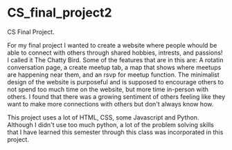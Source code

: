 # CS_final_project2
CS Final Project. 


For my final project I wanted to create a website where people whould be able 
to connect with others through shared hobbies, intrests, and passions! I called
it The Chatty Bird. Some of the features that are in this are: A rotatin 
conversation page, a create meetup tab, a map that shows where meetups are 
happening near them, and an rsvp for meetup function. The minimalist design of 
the website is purposeful and is supposed to encourage others to not spend 
too much time on the website, but more time in-person with others. I found 
that there was a growing sentiment of others feeling like they want to make 
more connections with others but don't always know how.  



This project uses a lot of HTML, CSS, some Javascript and Python. Although 
I didn't use too much python, a lot of the problem solving skills that I have 
learned this semester through this class was incorporated in this project.